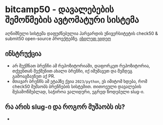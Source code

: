 # bitcamp50 - დავალებების შემოწმების ავტომატური სისტემა

აღნიშნული სისტემა დაფუძნებულია ჰარვარდის უნივერსიტეტის check50 & submit50 open-source პროექტებზე. [იხილეთ ვიდეო](https://www.youtube.com/watch?v=ipr-DgLhnTU)

## ინსტრუქცია 

- არ შექმნათ ბრენჩი ამ რეპოზიტორიაში, დაფორკეთ რეპოზიტორია, თქვენთან შექმენით ახალი ბრენჩი, იქ იმუშავეთ და შემდეგ გამოაგზავნეთ აქ PR.
- მთავარ ბრენჩს ამ ეტაპზე ქვია `2023/python`, ეს იმიტომ ხდება, რომ check50 მუშაობს ბრენჩების სისტემით. თითოეული დავალების შესამოწმებლად, საჭიროა ვალიდური, ეგრედ წოდებული slug-ი.

## რა არის slug-ი და როგორ მუშაობს ის?

- 
